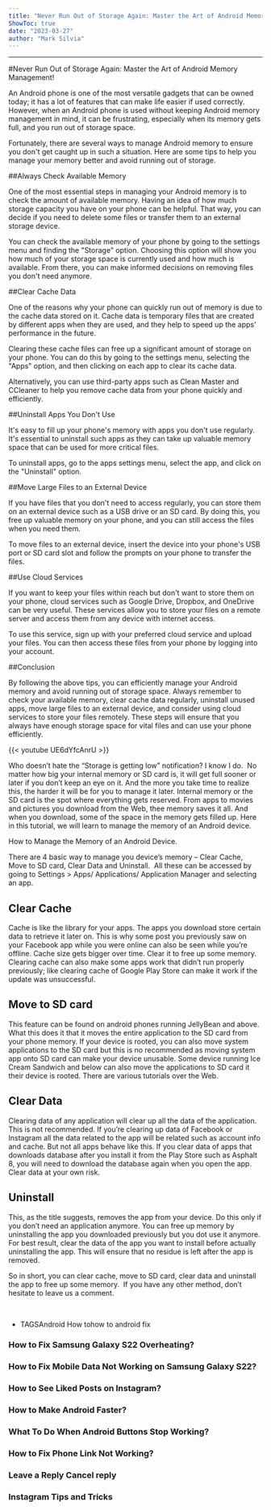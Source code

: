 ```yaml
---
title: "Never Run Out of Storage Again: Master the Art of Android Memory Management!"
ShowToc: true 
date: "2023-03-27"
author: "Mark Silvia"
---
```

*****
#Never Run Out of Storage Again: Master the Art of Android Memory Management!

An Android phone is one of the most versatile gadgets that can be owned today; it has a lot of features that can make life easier if used correctly. However, when an Android phone is used without keeping Android memory management in mind, it can be frustrating, especially when its memory gets full, and you run out of storage space.

Fortunately, there are several ways to manage Android memory to ensure you don't get caught up in such a situation. Here are some tips to help you manage your memory better and avoid running out of storage.

##Always Check Available Memory

One of the most essential steps in managing your Android memory is to check the amount of available memory. Having an idea of how much storage capacity you have on your phone can be helpful. That way, you can decide if you need to delete some files or transfer them to an external storage device.

You can check the available memory of your phone by going to the settings menu and finding the "Storage" option. Choosing this option will show you how much of your storage space is currently used and how much is available. From there, you can make informed decisions on removing files you don't need anymore.

##Clear Cache Data

One of the reasons why your phone can quickly run out of memory is due to the cache data stored on it. Cache data is temporary files that are created by different apps when they are used, and they help to speed up the apps' performance in the future.

Clearing these cache files can free up a significant amount of storage on your phone. You can do this by going to the settings menu, selecting the "Apps" option, and then clicking on each app to clear its cache data.

Alternatively, you can use third-party apps such as Clean Master and CCleaner to help you remove cache data from your phone quickly and efficiently.

##Uninstall Apps You Don't Use

It's easy to fill up your phone's memory with apps you don't use regularly. It's essential to uninstall such apps as they can take up valuable memory space that can be used for more critical files.

To uninstall apps, go to the apps settings menu, select the app, and click on the "Uninstall" option.

##Move Large Files to an External Device

If you have files that you don't need to access regularly, you can store them on an external device such as a USB drive or an SD card. By doing this, you free up valuable memory on your phone, and you can still access the files when you need them.

To move files to an external device, insert the device into your phone's USB port or SD card slot and follow the prompts on your phone to transfer the files.

##Use Cloud Services

If you want to keep your files within reach but don't want to store them on your phone, cloud services such as Google Drive, Dropbox, and OneDrive can be very useful. These services allow you to store your files on a remote server and access them from any device with internet access.

To use this service, sign up with your preferred cloud service and upload your files. You can then access these files from your phone by logging into your account.

##Conclusion

By following the above tips, you can efficiently manage your Android memory and avoid running out of storage space. Always remember to check your available memory, clear cache data regularly, uninstall unused apps, move large files to an external device, and consider using cloud services to store your files remotely. These steps will ensure that you always have enough storage space for vital files and can use your phone efficiently.

{{< youtube UE6dYfcAnrU >}} 



Who doesn’t hate the “Storage is getting low” notification? I know I do.  No matter how big your internal memory or SD card is, it will get full sooner or later if you don’t keep an eye on it. And the more you take time to realize this, the harder it will be for you to manage it later. Internal memory or the SD card is the spot where everything gets reserved. From apps to movies and pictures you download from the Web, thee memory saves it all. And when you download, some of the space in the memory gets filled up. Here in this tutorial, we will learn to manage the memory of an Android device.
 
How to Manage the Memory of an Android Device.
 
There are 4 basic way to manage you device’s memory – Clear Cache, Move to SD card, Clear Data and Uninstall.  All these can be accessed by going to Settings > Apps/ Applications/ Application Manager and selecting an app.
 
## Clear Cache
 
Cache is like the library for your apps. The apps you download store certain data to retrieve it later on. This is why some post you previously saw on your Facebook app while you were online can also be seen while you’re offline. Cache size gets bigger over time. Clear it to free up some memory. Clearing cache can also make some apps work that didn’t run properly previously; like clearing cache of Google Play Store can make it work if the update was unsuccessful.
 
## Move to SD card
 
This feature can be found on android phones running JellyBean and above. What this does it that it moves the entire application to the SD card from your phone memory. If your device is rooted, you can also move system applications to the SD card but this is no recommended as moving system app onto SD card can make your device unusable. Some device running Ice Cream Sandwich and below can also move the applications to SD card it their device is rooted. There are various tutorials over the Web.
 
## Clear Data
 
Clearing data of any application will clear up all the data of the application. This is not recommended. If you’re clearing up data of Facebook or Instagram all the data related to the app will be related such as account info and cache. But not all apps behave like this. If you clear data of apps that downloads database after you install it from the Play Store such as Asphalt 8, you will need to download the database again when you open the app. Clear data at your own risk.
 
## Uninstall
 
This, as the title suggests, removes the app from your device. Do this only if you don’t need an application anymore. You can free up memory by uninstalling the app you downloaded previously but you dot use it anymore. For best result, clear the data of the app you want to install before actually uninstalling the app. This will ensure that no residue is left after the app is removed.
 
So in short, you can clear cache, move to SD card, clear data and uninstall the app to free up some memory.  If you have any other method, don’t hesitate to leave us a comment.
 
 
 
- TAGSAndroid How tohow to android fix

 
### How to Fix Samsung Galaxy S22 Overheating?
 
### How to Fix Mobile Data Not Working on Samsung Galaxy S22?
 
### How to See Liked Posts on Instagram?
 
### How to Make Android Faster?
 
### What To Do When Android Buttons Stop Working?
 
### How to Fix Phone Link Not Working?
 
### Leave a Reply Cancel reply

 
### Instagram Tips and Tricks




